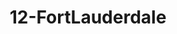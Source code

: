 ---
title: 12-FortLauderdale
image: /uploads/Gallery-FortLauderdale6.jpg
image_alt-text: 'Traditional Fort Lauderdale residence with custom metalwork, woodwork and joinery.'
work-type: traditional
---
